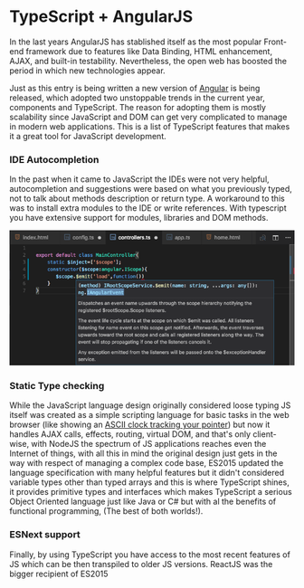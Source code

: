 # TypeScript + AngularJS

In the last years AngularJS has stablished itself as the most popular Front-end framework due to features like Data Binding, HTML enhancement, AJAX, and built-in testability. Nevertheless, the open web has boosted the period in which new technologies appear.

Just as this entry is being written a new version of [Angular](http://angularjs.blogspot.mx/2017/03/angular-400-now-available.html) is being released, which adopted two unstoppable trends in the current year, components and TypeScript. The reason for adopting them is mostly scalability since JavaScript and DOM can get very complicated to manage in modern web applications. This is a list of TypeScript features that makes it a great tool for JavaScript development.

### IDE Autocompletion

In the past when it came to JavaScript the IDEs were not very helpful, autocompletion and suggestions were based on what you previously typed, not to talk about methods description or return type. A workaround to this was to install extra modules to the IDE or write references. With typescript you have extensive support for modules, libraries and DOM methods. 

![TypeScript autocompletion](https://github.com/alejandromdz/blog/raw/master/typescript-autocompletion.png "TypeScript autocompletion")

### Static Type checking

While the JavaScript language design originally considered loose typing JS itself was created as a simple scripting language for basic tasks in the web browser (like showing an [ASCII clock tracking your pointer](http://llizard.etherwork.net/cwc/amazing_clock.html)) but now it handles AJAX calls, effects, routing, virtual DOM, and that's only client-wise, with NodeJS the spectrum of JS applications reaches even the Internet of things, with all this in mind the original design just gets in the way with respect of managing a complex code base, ES2015 updated the language specification with many helpful features but it didn't considered variable types other than typed arrays and this is where TypeScript shines, it provides primitive types and interfaces which makes TypeScript a serious Object Oriented language just like Java or C# but with al the benefits of functional programming, (The best of both worlds!).

### ESNext support

Finally, by using TypeScript you have access to the most recent features of JS which can be then transpiled to older JS versions. ReactJS was the bigger recipient of ES2015